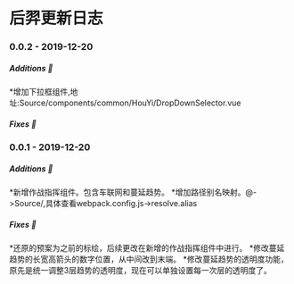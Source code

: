 后羿更新日志
===========

### 0.0.2 - 2019-12-20

##### Additions :tada:
*增加下拉框组件,地址:Source/components/common/HouYi/DropDownSelector.vue
##### Fixes :wrench:




### 0.0.1 - 2019-12-20

##### Additions :tada:
*新增作战指挥组件。包含车联网和蔓延趋势。
*增加路径别名映射。@->Source/,具体查看webpack.config.js->resolve.alias
##### Fixes :wrench:
*还原的预案为之前的标绘，后续更改在新增的作战指挥组件中进行。
*修改蔓延趋势的长宽高箭头的数字位置，从中间改到末端。
*修改蔓延趋势的透明度功能，原先是统一调整3层趋势的透明度，现在可以单独设置每一次层的透明度了。
